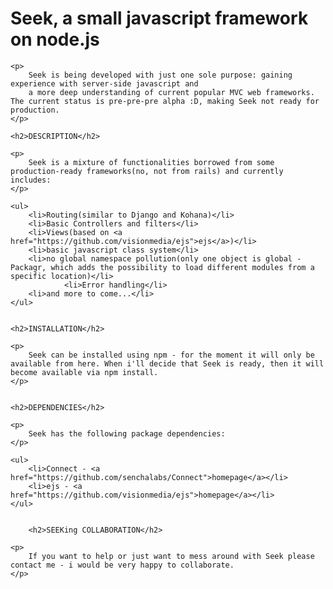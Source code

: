 <div class="wikistyle">
	<h1>Seek, a small javascript framework on node.js</h1>
	
	<p>
		Seek is being developed with just one sole purpose: gaining experience with server-side javascript and
		a more deep understanding of current popular MVC web frameworks. The current status is pre-pre-pre alpha :D, making Seek not ready for production.
	</p>
	
	<h2>DESCRIPTION</h2>
	
	<p>
		Seek is a mixture of functionalities borrowed from some production-ready frameworks(no, not from rails) and currently includes:
	</p>
	
	<ul>
		<li>Routing(similar to Django and Kohana)</li>
		<li>Basic Controllers and filters</li>
		<li>Views(based on <a href="https://github.com/visionmedia/ejs">ejs</a>)</li>
		<li>basic javascript class system</li>
		<li>no global namespace pollution(only one object is global - Packagr, which adds the possibility to load different modules from a specific location)</li>
                <li>Error handling</li>
		<li>and more to come...</li>
	</ul>
	
	
	<h2>INSTALLATION</h2>
	
	<p>
		Seek can be installed using npm - for the moment it will only be available from here. When i'll decide that Seek is ready, then it will become available via npm install.
	</p>
	
	
	<h2>DEPENDENCIES</h2>
	
	<p>
		Seek has the following package dependencies:
	</p>
	
	<ul>
		<li>Connect - <a href="https://github.com/senchalabs/Connect">homepage</a></li>
		<li>ejs - <a href="https://github.com/visionmedia/ejs">homepage</a></li>
	</ul>
        
        
        <h2>SEEKing COLLABORATION</h2>
	
	<p>
		If you want to help or just want to mess around with Seek please contact me - i would be very happy to collaborate.
	</p>

</div>
